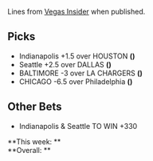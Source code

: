 Lines from [Vegas Insider](http://www.vegasinsider.com/nfl/matchups/matchups.cfm/week/18/season/2018) when published.

## Picks
- Indianapolis +1.5 over HOUSTON **()**
- Seattle +2.5 over DALLAS **()**
- BALTIMORE -3 over LA CHARGERS **()**
- CHICAGO -6.5 over Philadelphia **()**

## Other Bets
- Indianapolis & Seattle TO WIN +330

**This week: **<br/>
**Overall: **
